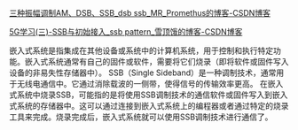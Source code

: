 [三种振幅调制AM、DSB、SSB_dsb ssb_MR_Promethus的博客-CSDN博客](https://blog.csdn.net/qq_44431690/article/details/105478661)

[5G学习(三)-SSB与初始接入_ssb pattern_雪顶饿的博客-CSDN博客](https://blog.csdn.net/qq310563349/article/details/107207319)

嵌入式系统是指集成在其他设备或系统中的计算机系统，用于控制和执行特定功能。嵌入式系统通常有自己的固件或软件，需要将它们烧录（即将软件或固件写入设备的非易失性存储器中）。 SSB（Single Sideband）是一种调制技术，通常用于无线电通信中。它通过消除载波的一侧带，使得信号的传输效率更高。 在嵌入式系统中烧录SSB，可能指的是将使用SSB调制技术的通信软件或固件写入到嵌入式系统的存储器中。这可以通过连接到嵌入式系统上的编程器或者通过特定的烧录工具来完成。烧录完成后，嵌入式系统就可以使用SSB调制技术进行通信了。